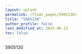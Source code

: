 ```yaml
---
layout: splash
permalink: /float_pages/5905130/
title: "5905130"
author_profile: false
last_modified_at: 2025-06-13
toc: false
---
```

 
5905130
